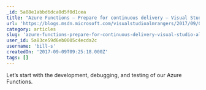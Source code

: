 ```yaml
---
_id: 5a88e1abbd6dca0d5f0d1cea
title: "Azure Functions – Prepare for continuous delivery – Visual Studio ALM Rangers"
url: 'https://blogs.msdn.microsoft.com/visualstudioalmrangers/2017/09/06/azure-functions-prepare-for-continuous-delivery/'
category: articles
slug: 'azure-functions-prepare-for-continuous-delivery-visual-studio-alm-rangers'
user_id: 5a83ce59d6eb0005c4ecda2c
username: 'bill-s'
createdOn: '2017-09-09T09:25:18.000Z'
tags: []
---
```


Let’s start with the development, debugging, and testing of our Azure Functions.
